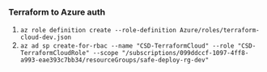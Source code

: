 ### Terraform to Azure auth

1. ```az role definition create --role-definition Azure/roles/terraform-cloud-dev.json```
2. ```az ad sp create-for-rbac --name "CSD-TerraformCloud" --role "CSD-TerraformCloudRole" --scope "/subscriptions/099ddccf-1097-4ff8-a993-eae393c7bb34/resourceGroups/safe-deploy-rg-dev"```